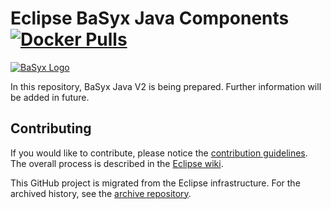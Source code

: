 # Eclipse BaSyx Java Components [![Docker Pulls](https://img.shields.io/docker/pulls/eclipsebasyx/aas-server?style=plastic)](https://hub.docker.com/search?q=eclipsebasyx)
[![BaSyx Logo](https://www.eclipse.org/basyx/img/basyxlogo.png)](https://www.eclipse.org/basyx/)
 
In this repository, BaSyx Java V2 is being prepared. Further information will be added in future.  

## Contributing

If you would like to contribute, please notice the [contribution guidelines](CONTRIBUTING.md). The overall process is described in the [Eclipse wiki](https://wiki.eclipse.org/BaSyx_/_Developer_/_Contributing).

This GitHub project is migrated from the Eclipse infrastructure. For the archived history, see the [archive repository](https://github.com/eclipse-basyx/basyx-archive).
